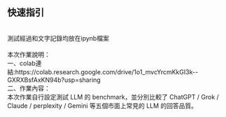 ## 快速指引
<br>
測試經過和文字記錄均放在ipynb檔案
<br>
<br>
本次作業說明：
<br>
一、colab連結:https://colab.research.google.com/drive/1o1_mvcYrcmKkGI3k--GXRXBsfAxKN94b?usp=sharing
<br>
二、作業內容：
<br>
本次作業自行設定測試 LLM 的 benchmark，並分別比較了 ChatGPT / Grok / Claude / perplexity / Gemini 等五個市面上常見的 LLM 的回答品質。



